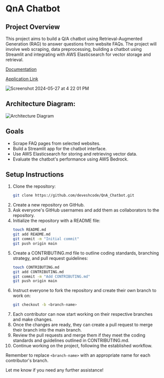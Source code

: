 
# QnA Chatbot

## Project Overview
This project aims to build a Q/A chatbot using Retrieval-Augmented Generation (RAG) to answer questions from website FAQs. The project will involve web scraping, data preprocessing, building a chatbot using Streamlit and integrating with AWS Elasticsearch for vector storage and retrieval.

[Documentation](https://codelabs-preview.appspot.com/?file_id=1oubejmErqcJelc14aIIUMIOesVuE9EheAMbUm3RXXPg#1)

[Application Link](https://devesh-qna-rag.streamlit.app/)


![Screenshot 2024-05-27 at 4 22 01 PM](https://github.com/INFO-7374-Algorithmic-Digital-Marketing/faq-chat-bot/blob/main/UI.png)

## Architecture Diagram:

![Architecture Diagram](https://github.com/INFO-7374-Algorithmic-Digital-Marketing/faq-chat-bot/blob/main/rag_chatbot_final.drawio.png)

## Goals
- Scrape FAQ pages from selected websites.
- Build a Streamlit app for the chatbot interface.
- Use AWS Elasticsearch for storing and retrieving vector data.
- Evaluate the chatbot's performance using AWS Bedrock.

## Setup Instructions
1. Clone the repository:
   ```bash
   git clone https://github.com/deveshcode/QnA_Chatbot.git
2. Create a new repository on GitHub.
3. Ask everyone's GitHub usernames and add them as collaborators to the repository.
4. Initialize the repository with a README file:
    ```bash
    touch README.md
    git add README.md
    git commit -m "Initial commit"
    git push origin main
    ```
5. Create a CONTRIBUTING.md file to outline coding standards, branching strategy, and pull request guidelines:
    ```bash
    touch CONTRIBUTING.md
    git add CONTRIBUTING.md
    git commit -m "Add CONTRIBUTING.md"
    git push origin main
    ```
6. Instruct everyone to fork the repository and create their own branch to work on:
    ```bash
    git checkout -b <branch-name>
    ```
7. Each contributor can now start working on their respective branches and make changes.
8. Once the changes are ready, they can create a pull request to merge their branch into the main branch.
9. Review the pull requests and merge them if they meet the coding standards and guidelines outlined in CONTRIBUTING.md.
10. Continue working on the project, following the established workflow.

Remember to replace `<branch-name>` with an appropriate name for each contributor's branch.

Let me know if you need any further assistance!
